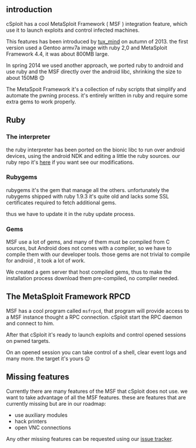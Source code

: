 ## introduction
cSploit has a cool MetaSploit Framework ( MSF ) integration feature, which use it to launch exploits and control infected machines.

This features has been introduced by [tux_mind](https://github.com/tux-mind) on autumn of 2013. the first version used a Gentoo armv7a image with ruby 2,0 and MetaSploit Framework 4.4, it was about 800MB large.

In spring 2014 we used another approach, we ported ruby to android and use ruby and the MSF directly over the android libc, shrinking the size to about 150MB :blush:

The MetaSpoit Framework it's a collection of ruby scripts that simplify and automate the pwning process.
it's entirely written in ruby and require some extra gems to work properly.

## Ruby
### The interpreter
the ruby interpreter has been ported on the bionic libc to run over android devices, using the android NDK and editing a little the ruby sources. our ruby repo it's [here](https://github.com/tux-mind/ruby/tree/ruby_1_9_3) if you want see our modifications.

### Rubygems
rubygems it's the gem that manage all the others. unfortunately the rubygems shipped with ruby 1.9.3 it's quite old and lacks some SSL certificates required to fetch additional gems.

thus we have to update it in the ruby update process.

### Gems
MSF use a lot of gems, and many of them must be compiled from C sources, but Android does not comes with a compiler, so we have to compile them with our developer tools. those gems are not trivial to compile for android , it took a lot of work.

We created a gem server that host compiled gems, thus to make the installation process download them pre-compiled, no compiler needed.

## The MetaSploit Framework RPCD
MSF has a cool program called `msfrpcd`, that program will provide access to a MSF instance thought a RPC connection. cSploit start the RPC daemon and connect to him.

After that cSploit it's ready to launch exploits and control opened sessions on pwned targets.

On an opened session you can take control of a shell, clear event logs and many more. the target it's yours :wink:

## Missing features
Currently there are many features of the MSF that cSploit does not use.
we want to take advantage of all the MSF features.
these are features that are currently missing but are in our roadmap:

  - use auxiliary modules
  - hack printers
  - open VNC connections

Any other missing features can be requested using our [issue tracker](https://github.com/cSploit/android/issues).